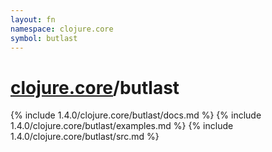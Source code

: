 ```yaml
---
layout: fn
namespace: clojure.core
symbol: butlast
---
```


# [clojure.core](../)/butlast

{% include 1.4.0/clojure.core/butlast/docs.md %}
{% include 1.4.0/clojure.core/butlast/examples.md %}
{% include 1.4.0/clojure.core/butlast/src.md %}

